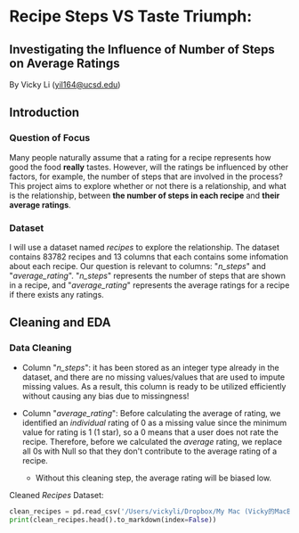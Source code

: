 # Recipe Steps VS Taste Triumph: 

## Investigating the Influence of Number of Steps on Average Ratings

By Vicky Li (<yil164@ucsd.edu>)

## Introduction

### Question of Focus

Many people naturally assume that a rating for a recipe represents how good the food **really** tastes. However, will the ratings be influenced by other factors, for example, the number of steps that are involved in the process? This project aims to explore whether or not there is a relationship, and what is the relationship, between **the number of steps in each recipe** and **their average ratings**.

### Dataset

I will use a dataset named *recipes* to explore the relationship. The dataset contains 83782 recipes and 13 columns that each contains some infomation about each recipe. Our question is relevant to columns: "*n_steps*" and "*average_rating*". "*n_steps*" represents the number of steps that are shown in a recipe, and "*average_rating*" represents the average ratings for a recipe if there exists any ratings.

## Cleaning and EDA

### Data Cleaning

- Column "*n_steps*": it has been stored as an integer type already in the dataset, and there are no missing values/values that are used to impute missing values. As a result, this column is ready to be utilized efficiently without causing any bias due to missingness!

- Column "*average_rating*": Before calculating the average of rating, we identified an *individual* rating of 0 as a missing value since the minimum value for rating is 1 (1 star), so a 0 means that a user does not rate the recipe. Therefore, before we calculated the *average* rating, we replace all 0s with Null so that they don't contribute to the average rating of a recipe.
    * Without this cleaning step, the average rating will be biased low.

Cleaned *Recipes* Dataset:

``` py
clean_recipes = pd.read_csv('/Users/vickyli/Dropbox/My Mac (Vicky的MacBook Air)/Desktop/Recipes-Rating-Analysis/cleaned_recipes')
print(clean_recipes.head().to_markdown(index=False))
```
